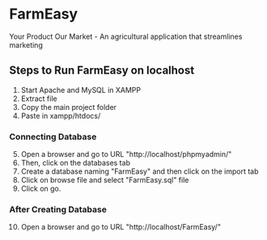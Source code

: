 # FarmEasy
Your Product Our Market - An agricultural application that streamlines marketing

## Steps to Run FarmEasy on localhost
1. Start Apache and MySQL in XAMPP
2. Extract file
3. Copy the main project folder
4. Paste in xampp/htdocs/
### Connecting Database
5. Open a browser and go to URL "http://localhost/phpmyadmin/"
6. Then, click on the databases tab
7. Create a database naming "FarmEasy" and then click on the import tab
8. Click on browse file and select "FarmEasy.sql" file 
9. Click on go.
### After Creating Database
10. Open a browser and go to URL "http://localhost/FarmEasy/"
